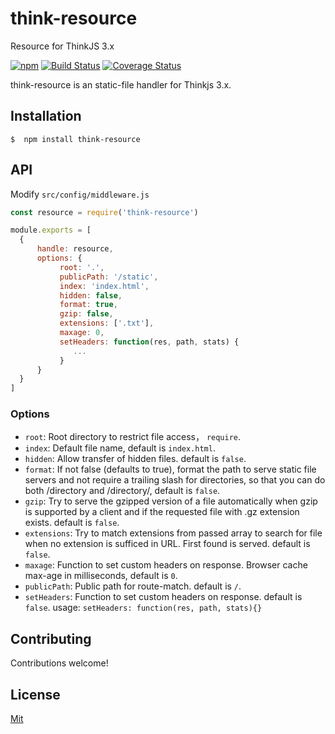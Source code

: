 # think-resource
Resource for ThinkJS 3.x

[![npm](https://img.shields.io/npm/v/think-resource.svg)](https://www.npmjs.com/package/think-resource)
[![Build Status](https://travis-ci.org/thinkjs/think-resource.svg?branch=master)](https://travis-ci.org/thinkjs/think-resource)
[![Coverage Status](https://coveralls.io/repos/github/thinkjs/think-resource/badge.svg?branch=master)](https://coveralls.io/github/thinkjs/think-resource?branch=master)

think-resource is an static-file handler for Thinkjs 3.x. 

## Installation

```
$  npm install think-resource
```

## 

## API

Modify `src/config/middleware.js`

```js
const resource = require('think-resource')

module.exports = [
  { 
      handle: resource,
      options: {
           root: '.',
           publicPath: '/static',
           index: 'index.html',
           hidden: false,
           format: true,
           gzip: false,
           extensions: ['.txt'],
           maxage: 0,
           setHeaders: function(res, path, stats) {
              ...
           }
      }
  }
]
```

### Options

- `root`:  Root directory to restrict file access， `require`.
- `index`: Default file name, default is `index.html`.
- `hidden`: Allow transfer of hidden files. default is `false`.
- `format`:  If not false (defaults to true), format the path to serve static file servers and not require a trailing slash for directories, so that you can do both /directory and /directory/, default is `false`.
- `gzip`: Try to serve the gzipped version of a file automatically when gzip is supported by a client and if the requested file with .gz extension exists. default is `false`.
- `extensions`: Try to match extensions from passed array to search for file when no extension is sufficed in URL. First found is served. default is `false`.
- `maxage`: Function to set custom headers on response. Browser cache max-age in milliseconds, default is `0`.
- `publicPath`: Public path for route-match. default is `/`.
- `setHeaders`: Function to set custom headers on response. default is `false`. usage: `setHeaders: function(res, path, stats){}`

## Contributing

Contributions welcome!

## License

[Mit](https://github.com/thinkjs/think-resource/blob/master/LICENSE)